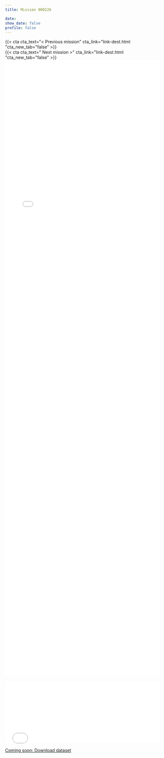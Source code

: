 ```yaml
---
title: Mission 000226

date:
show_date: false
profile: false
---
```


<p style="color: red; line-height: 125%;"></p>

<div class="container">
    <div class="row">
        <div class="col-sm">
            <div class="text-center">
            <!-- Need to escape the Jinjar render, so pass the CTA shortcode as a jinjar string expression, which Jinjar will output into what is read by Hugo -->
            {{< cta cta_text="< Previous mission" cta_link="link-dest.html "cta_new_tab="false" >}}
            </div>
        </div>
        <div class="col-sm">
            <div class="text-center">
            {{< cta cta_text=" Next mission >" cta_link="link-dest.html "cta_new_tab="false" >}}
            </div>
        </div>
    </div>
</div>

<iframe src="/curation-mission-details-maps/000226.html" frameborder="0" scrolling="yes" seamless="seamless" style="display:block; width:100%; height:50vh; background: rgba(0,0,0,0);" class="tester"></iframe>

<br>

<iframe src="/curation-mission-details-datatables/000226.html" onload='javascript:(function(o){o.style.height=o.contentWindow.document.body.scrollHeight+"px";}(this));' style="height:200px;width:100%;border:none;overflow:hidden;padding:0;"></iframe>

[Coming soon: Download dataset](#)

<!-- Script to make the datatable the height to fit the data -->
<script type="application/javascript">
    var iframe = document.getElementById("myIframe");
 
    iframe.onload = function(){
    iframe.contentWindow.document.body.scrollHeight + 'px';
    }
</script>
